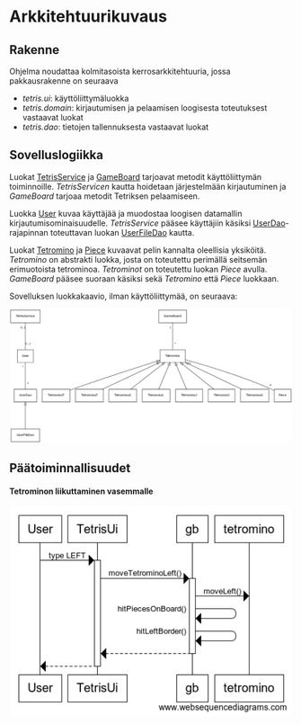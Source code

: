 # Arkkitehtuurikuvaus

## Rakenne
Ohjelma noudattaa kolmitasoista kerrosarkkitehtuuria, jossa pakkausrakenne on seuraava
- _tetris.ui_: käyttöliittymäluokka
- _tetris.domain_: kirjautumisen ja pelaamisen loogisesta toteutuksest vastaavat luokat
- _tetris.dao_: tietojen tallennuksesta vastaavat luokat

## Sovelluslogiikka
Luokat [TetrisService](https://github.com/idaliisa/otm-harjoitustyo/blob/master/Tetris/src/main/java/tetris/domain/TetrisService.java) ja [GameBoard](https://github.com/idaliisa/otm-harjoitustyo/blob/master/Tetris/src/main/java/tetris/domain/GameBoard.java) tarjoavat metodit käyttöliittymän toiminnoille. _TetrisServicen_ kautta hoidetaan järjestelmään kirjautuminen ja _GameBoard_ tarjoaa metodit Tetriksen pelaamiseen.

Luokka [User](https://github.com/idaliisa/otm-harjoitustyo/blob/master/Tetris/src/main/java/tetris/domain/User.java) kuvaa käyttäjää ja muodostaa loogisen datamallin kirjautumisominaisuudelle. _TetrisService_ pääsee käyttäjiin käsiksi [UserDao](https://github.com/idaliisa/otm-harjoitustyo/blob/master/Tetris/src/main/java/tetris/dao/UserDao.java)-rajapinnan toteuttavan luokan [UserFileDao](https://github.com/idaliisa/otm-harjoitustyo/blob/master/Tetris/src/main/java/tetris/dao/UserFileDao.java) kautta. 

Luokat [Tetromino](https://github.com/idaliisa/otm-harjoitustyo/blob/master/Tetris/src/main/java/tetris/domain/Tetromino.java) ja [Piece](https://github.com/idaliisa/otm-harjoitustyo/blob/master/Tetris/src/main/java/tetris/domain/Piece.java) kuvaavat pelin kannalta oleellisia yksiköitä. _Tetromino_ on abstrakti luokka, josta on toteutettu perimällä seitsemän erimuotoista tetrominoa. _Tetrominot_ on toteutettu luokan _Piece_ avulla. _GameBoard_ pääsee suoraan käsiksi sekä _Tetromino_ että _Piece_ luokkaan.

Sovelluksen luokkakaavio, ilman käyttöliittymää, on seuraava:

<img src= "https://github.com/idaliisa/otm-harjoitustyo/blob/master/dokumentointi/kuvat/luokkakaavio.png" width="800">







## Päätoiminnallisuudet

#### Tetrominon liikuttaminen vasemmalle
<img src= "https://github.com/idaliisa/otm-harjoitustyo/blob/master/dokumentointi/kuvat/Sekvenssikaavio.png" width="800">
